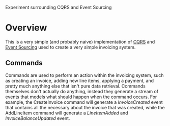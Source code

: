 Experiment surrounding CQRS and Event Sourcing

# Overview

This is a very simple (and probably naive) implementation of [CQRS](https://en.m.wikipedia.org/wiki/Command–query_separation) and [Event Sourcing](http://martinfowler.com/eaaDev/EventSourcing.html) used to create a very simple invoicing system. 

## Commands

Commands are used to perform an action within the invoicing system, such as creating an invoice, adding new line items, applying a payment, and pretty much anything else that isn't pure data retrieval. Commands themselves don't actually do anything, instead they generate a stream of events that models what should happen when the command occurs. For example, the CreateInvoice command will generate a _InvoiceCreated_ event that contains all the necessary about the invoice that was created, while the AddLineItem command will generate a _LineItemAdded_ and _InvoiceBalanceUpdated_ event.
